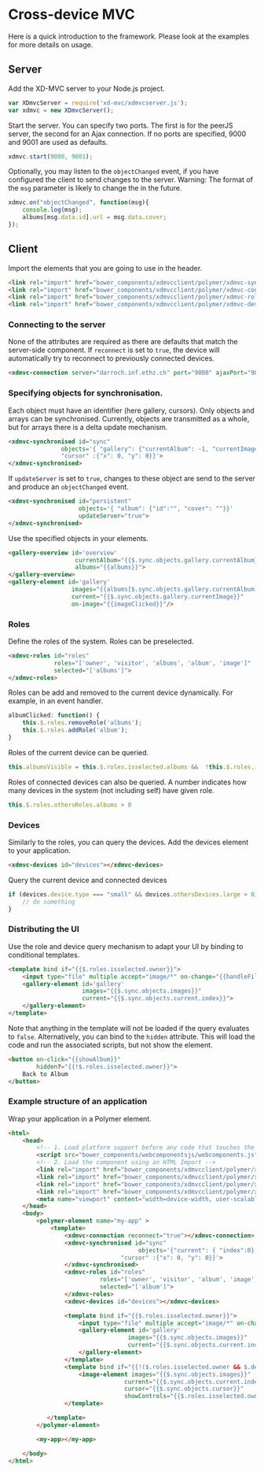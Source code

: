 # Cross-device MVC

Here is a quick introduction to the framework. Please look at the examples for more details on usage.

## Server

Add the XD-MVC server to your Node.js project.
```javascript
var XDmvcServer = require('xd-mvc/xdmvcserver.js');
var xdmvc = new XDmvcServer();
```

Start the server. You can specify two ports. The first is for the peerJS server, the second for an Ajax connection.
If no ports are specified, 9000 and 9001 are used as defaults.
```javascript
xdmvc.start(9000, 9001);
```

Optionally, you may listen to the `objectChanged` event, if you have configured the client to send changes to the server.
Warning: The format of the `msg` parameter is likely to change the in the future.

```javascript
xdmvc.on("objectChanged", function(msg){
    console.log(msg);
    albums[msg.data.id].url = msg.data.cover;
});
```

## Client
Import the elements that you are going to use in the header.
```html
<link rel="import" href="bower_components/xdmvcclient/polymer/xdmvc-synchronised.html">
<link rel="import" href="bower_components/xdmvcclient/polymer/xdmvc-connection.html">
<link rel="import" href="bower_components/xdmvcclient/polymer/xdmvc-roles.html">
<link rel="import" href="bower_components/xdmvcclient/polymer/xdmvc-devices.html">
```


### Connecting to the server
None of the attributes are required as there are defaults that match the server-side component.
If `reconnect` is set to `true`, the device will automatically try to reconnect to previously connected devices.
```html
<xdmvc-connection server="darroch.inf.ethz.ch" port="9000" ajaxPort="9001" reconnect="true"></xdmvc-connection>
```

### Specifying objects for synchronisation.
Each object must have an identifier (here gallery, cursors).
Only objects and arrays can be synchronised.
Currently, objects are transmitted as a whole, but for arrays there is a delta update mechanism.
```html
<xdmvc-synchronised id="sync"
               objects='{ "gallery": {"currentAlbum": -1, "currentImage": 0},
               "cursor" :{"x": 0, "y": 0}}'>
</xdmvc-synchronised>
```
If `updateServer` is set to `true`, changes to these object are send to the server and produce an `objectChanged` event.
```html
<xdmvc-synchronised id="persistent"
                    objects='{ "album": {"id":"", "cover": ""}}'
                    updateServer="true">
</xdmvc-synchronised>
```

Use the specified objects in your elements.
```html
<gallery-overview id='overview'
                   currentAlbum="{{$.sync.objects.gallery.currentAlbum}}"
                   albums="{{albums}}">
</gallery-overview>
<gallery-element id='gallery'
                  images="{{albums[$.sync.objects.gallery.currentAlbum].thumbs}}"
                  current="{{$.sync.objects.gallery.currentImage}}"
                  on-image="{{imageClicked}}"/>
```

### Roles
Define the roles of the system. Roles can be preselected.
```html
<xdmvc-roles id="roles"
             roles="['owner', 'visitor', 'albums', 'album', 'image']"
             selected="['albums']">
</xdmvc-roles>
```

Roles can be add and removed to the current device dynamically. For example, in an event handler.
```javascript
albumClicked: function() {
    this.$.roles.removeRole('albums');
    this.$.roles.addRole('album');
}
```

Roles of the current device can be queried.
```javascript
this.albumsVisible = this.$.roles.isselected.albums &&  !this.$.roles.isselected.visitor;
```

Roles of connected devices can also be queried. A number indicates how many devices in the system (not including self) have given role.
```javascript
this.$.roles.othersRoles.albums > 0
```


### Devices
Similarly to the roles, you can query the devices. Add the devices element to your application.
```html
<xdmvc-devices id="devices"></xdmvc-devices>
```

Query the current device and connected devices
```javascript
if (devices.device.type === "small" && devices.othersDevices.large > 0) {
    // do something
}
```

### Distributing the UI
Use the role and device query mechanism to adapt your UI by binding to conditional templates.

```html
<template bind if="{{$.roles.isselected.owner}}">
    <input type="file" multiple accept="image/*" on-change="{{handleFiles}}"/>
    <gallery-element id='gallery'
                     images="{{$.sync.objects.images}}"
                     current="{{$.sync.objects.current.index}}">
    </gallery-element>
</template>
```

Note that anything in the template will not be loaded if the query evaluates to `false`. Alternatively, you can bind to the `hidden` attribute.
This will load the code and run the associated scripts, but not show the element.
```html
<button on-click="{{showAlbum}}"
        hidden?="{{!$.roles.isselected.owner}}">
    Back to Album
</button>
```






### Example structure of an application
Wrap your application in a Polymer element.
```html
<html>
    <head>
        <!-- 1. Load platform support before any code that touches the DOM. -->
        <script src="bower_components/webcomponentsjs/webcomponents.js"></script>
        <!-- 2. Load the component using an HTML Import -->
        <link rel="import" href="bower_components/xdmvcclient/polymer/xdmvc-synchronised.html">
        <link rel="import" href="bower_components/xdmvcclient/polymer/xdmvc-connection.html">
        <link rel="import" href="bower_components/xdmvcclient/polymer/xdmvc-roles.html">
        <link rel="import" href="bower_components/xdmvcclient/polymer/xdmvc-devices.html">
        <meta name="viewport" content="width=device-width, user-scalable=no">
    </head>
    <body>
        <polymer-element name="my-app" >
            <template>
                <xdmvc-connection reconnect="true"></xdmvc-connection>
                <xdmvc-synchronised id="sync"
                                     objects='{"current": { "index":0}, "images": [],
                                "cursor" :{"x": 0, "y": 0}}'>
                </xdmvc-synchronised>
                <xdmvc-roles id="roles"
                          roles="['owner', 'visitor', 'album', 'image']"
                          selected="['album']">
                </xdmvc-roles>
                <xdmvc-devices id="devices"></xdmvc-devices>

                <template bind if="{{$.roles.isselected.owner}}">
                    <input type="file" multiple accept="image/*" on-change="{{handleFiles}}"/>
                    <gallery-element id='gallery'
                                  images="{{$.sync.objects.images}}"
                                  current="{{$.sync.objects.current.index}}">
                    </gallery-element>
                </template>
                <template bind if="{{!($.roles.isselected.owner && $.devices.othersDevices.large > 0)}}">
                    <image-element images="{{$.sync.objects.images}}"
                                 current="{{$.sync.objects.current.index}}"
                                 cursor="{{$.sync.objects.cursor}}"
                                 showControls="{{$.roles.isselected.owner}}"></image-element>
                </template>

           </template>
        </polymer-element>

        <my-app></my-app>

    </body>
</html>
```